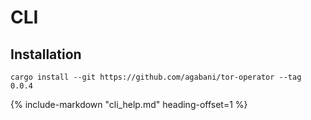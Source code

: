 # CLI

## Installation

```
cargo install --git https://github.com/agabani/tor-operator --tag 0.0.4
```

{%
   include-markdown "cli_help.md"
   heading-offset=1
%}
